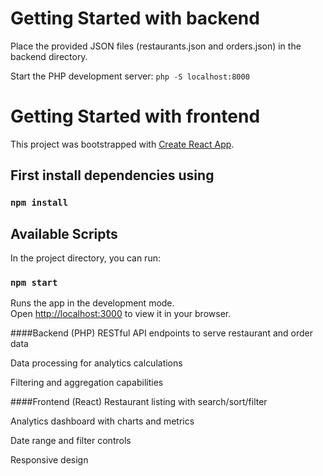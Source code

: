 # Getting Started with backend
Place the provided JSON files (restaurants.json and orders.json) in the backend directory.

Start the PHP development server:
`php -S localhost:8000`

# Getting Started with frontend

This project was bootstrapped with [Create React App](https://github.com/facebook/create-react-app).

## First install dependencies using 

### `npm install`

## Available Scripts

In the project directory, you can run:

### `npm start`

Runs the app in the development mode.\
Open [http://localhost:3000](http://localhost:3000) to view it in your browser.


####Backend (PHP)
RESTful API endpoints to serve restaurant and order data

Data processing for analytics calculations

Filtering and aggregation capabilities

####Frontend (React)
Restaurant listing with search/sort/filter

Analytics dashboard with charts and metrics

Date range and filter controls

Responsive design

